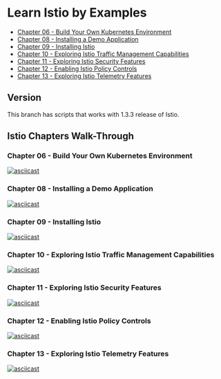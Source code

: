 # Learn Istio by Examples

- [Chapter 06 - Build Your Own Kubernetes Environment](https://github.com/servicemeshbook/byok)
- [Chapter 08 - Installing a Demo Application](https://github.com/servicemeshbook/istio/blob/master/demo-application.md)
- [Chapter 09 - Installing Istio](https://github.com/servicemeshbook/istio/blob/master/Install-Istio.md)
- [Chapter 10 - Exploring Istio Traffic Management Capabilities](https://github.com/servicemeshbook/istio/tree/master/scripts/01-traffic-management)
- [Chapter 11 - Exploring Istio Security Features](https://github.com/servicemeshbook/istio/tree/master/scripts/02-security)
- [Chapter 12 - Enabling Istio Policy Controls](https://github.com/servicemeshbook/istio/tree/master/scripts/03-policies)
- [Chapter 13 - Exploring Istio Telemetry Features](https://github.com/servicemeshbook/istio/tree/master/scripts/04-telemetry)

## Version

This branch has scripts that works with 1.3.3 release of Istio.

## Istio Chapters Walk-Through

### Chapter 06 - Build Your Own Kubernetes Environment

[![asciicast](https://asciinema.org/a/310461.svg)](https://asciinema.org/a/310461)

### Chapter 08 - Installing a Demo Application

[![asciicast](https://asciinema.org/a/271885.svg)](https://asciinema.org/a/271885)

### Chapter 09 - Installing Istio

[![asciicast](https://asciinema.org/a/310475.svg)](https://asciinema.org/a/310475)

### Chapter 10 - Exploring Istio Traffic Management Capabilities

[![asciicast](https://asciinema.org/a/272185.svg)](https://asciinema.org/a/272185)

### Chapter 11 - Exploring Istio Security Features

[![asciicast](https://asciinema.org/a/274085.svg)](https://asciinema.org/a/274085)

### Chapter 12 - Enabling Istio Policy Controls

[![asciicast](https://asciinema.org/a/274742.svg)](https://asciinema.org/a/274742)

### Chapter 13 - Exploring Istio Telemetry Features

[![asciicast](https://asciinema.org/a/274741.svg)](https://asciinema.org/a/274741)
